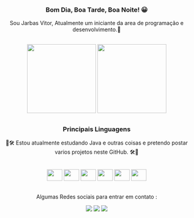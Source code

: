 <div align="center">
  <h3> Bom Dia, Boa Tarde, Boa Noite! 😀</h3>
  <p> Sou Jarbas Vitor, Atualmente um iniciante da area de programação e desenvolvimento.🎈</p>
</div>
  
## 

<div align="center">
  <a href="https://github.com/JarbasVitor"></a>
  <img height="180em" src="https://github-readme-stats.vercel.app/api?username=JarbasVitor&show_icons=true&theme=synthwave&include_all_commits=true&count_private=true"/>
  <img height="180em" src="https://github-readme-stats.vercel.app/api/top-langs/?username=JarbasVitor&layout=compact&langs_count=7&theme=synthwave"/>
</div>



## 

<div align="center">
  <h3>Principais Linguagens</h3>
  <p> 🔨🛠 Estou atualmente estudando Java e outras coisas e pretendo postar varios projetos neste GitHub. 🛠🔨</p>
</div>

<div style="display: inline_block" align="center"><br>
  <img height="30" width="40" src="https://cdn.jsdelivr.net/gh/devicons/devicon/icons/html5/html5-original.svg" />  
  <img height="30" width="40" src="https://cdn.jsdelivr.net/gh/devicons/devicon/icons/css3/css3-original.svg" /> 
  <img height="30" width="40" src="https://cdn.jsdelivr.net/gh/devicons/devicon/icons/c/c-original.svg"  /> 
  <img height="30" width="40" src="https://cdn.jsdelivr.net/gh/devicons/devicon/icons/cplusplus/cplusplus-original.svg" /> 
  <img height="30" width="40" src="https://cdn.jsdelivr.net/gh/devicons/devicon/icons/java/java-original.svg" /> 
  <img height="30" width="40" src="https://cdn.jsdelivr.net/gh/devicons/devicon/icons/git/git-original.svg" />
</div>

##

<div align="center"> 
Algumas Redes sociais para entrar em contato :

  <a href="https://www.instagram.com/_jarbasvitor/" target="_blank"><img src="https://img.shields.io/badge/-Instagram-%23E4405F?style=for-the-badge&logo=instagram&logoColor=white" target="_blank"></a>
  <a href = "mailto:jarbasvitor.pereira@hotmail.com"><img src="https://img.shields.io/badge/-Gmail-%23333?style=for-the-badge&logo=gmail&logoColor=white" target="_blank"></a>
  <a href="https://www.linkedin.com/in/jarbasvitor" target="_blank"><img src="https://img.shields.io/badge/-LinkedIn-%230077B5?style=for-the-badge&logo=linkedin&logoColor=white" target="_blank"></a> 
</div>
